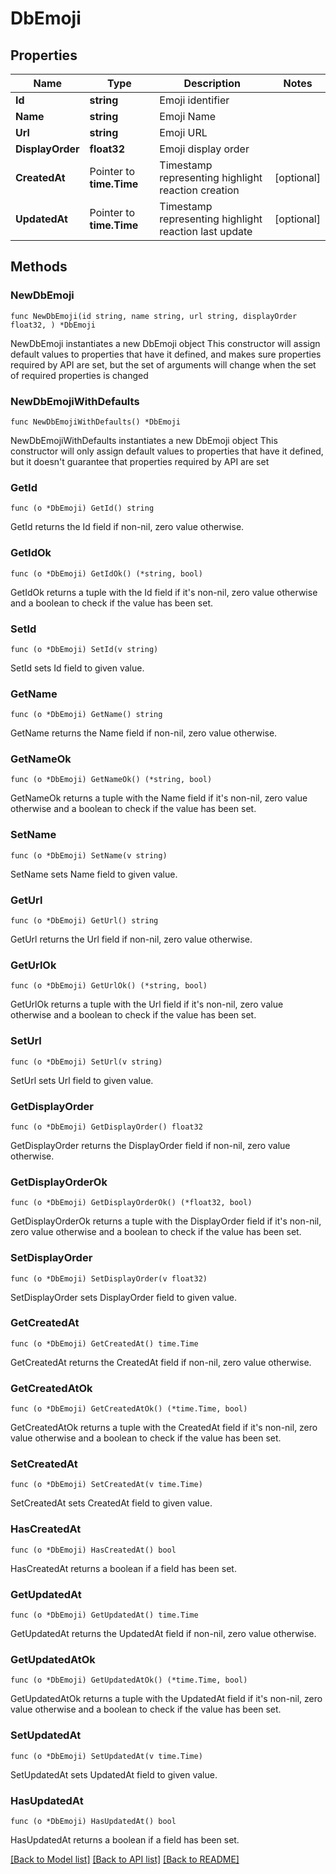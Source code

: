 # DbEmoji

## Properties

Name | Type | Description | Notes
------------ | ------------- | ------------- | -------------
**Id** | **string** | Emoji identifier | 
**Name** | **string** | Emoji Name | 
**Url** | **string** | Emoji URL | 
**DisplayOrder** | **float32** | Emoji display order | 
**CreatedAt** | Pointer to **time.Time** | Timestamp representing highlight reaction creation | [optional] 
**UpdatedAt** | Pointer to **time.Time** | Timestamp representing highlight reaction last update | [optional] 

## Methods

### NewDbEmoji

`func NewDbEmoji(id string, name string, url string, displayOrder float32, ) *DbEmoji`

NewDbEmoji instantiates a new DbEmoji object
This constructor will assign default values to properties that have it defined,
and makes sure properties required by API are set, but the set of arguments
will change when the set of required properties is changed

### NewDbEmojiWithDefaults

`func NewDbEmojiWithDefaults() *DbEmoji`

NewDbEmojiWithDefaults instantiates a new DbEmoji object
This constructor will only assign default values to properties that have it defined,
but it doesn't guarantee that properties required by API are set

### GetId

`func (o *DbEmoji) GetId() string`

GetId returns the Id field if non-nil, zero value otherwise.

### GetIdOk

`func (o *DbEmoji) GetIdOk() (*string, bool)`

GetIdOk returns a tuple with the Id field if it's non-nil, zero value otherwise
and a boolean to check if the value has been set.

### SetId

`func (o *DbEmoji) SetId(v string)`

SetId sets Id field to given value.


### GetName

`func (o *DbEmoji) GetName() string`

GetName returns the Name field if non-nil, zero value otherwise.

### GetNameOk

`func (o *DbEmoji) GetNameOk() (*string, bool)`

GetNameOk returns a tuple with the Name field if it's non-nil, zero value otherwise
and a boolean to check if the value has been set.

### SetName

`func (o *DbEmoji) SetName(v string)`

SetName sets Name field to given value.


### GetUrl

`func (o *DbEmoji) GetUrl() string`

GetUrl returns the Url field if non-nil, zero value otherwise.

### GetUrlOk

`func (o *DbEmoji) GetUrlOk() (*string, bool)`

GetUrlOk returns a tuple with the Url field if it's non-nil, zero value otherwise
and a boolean to check if the value has been set.

### SetUrl

`func (o *DbEmoji) SetUrl(v string)`

SetUrl sets Url field to given value.


### GetDisplayOrder

`func (o *DbEmoji) GetDisplayOrder() float32`

GetDisplayOrder returns the DisplayOrder field if non-nil, zero value otherwise.

### GetDisplayOrderOk

`func (o *DbEmoji) GetDisplayOrderOk() (*float32, bool)`

GetDisplayOrderOk returns a tuple with the DisplayOrder field if it's non-nil, zero value otherwise
and a boolean to check if the value has been set.

### SetDisplayOrder

`func (o *DbEmoji) SetDisplayOrder(v float32)`

SetDisplayOrder sets DisplayOrder field to given value.


### GetCreatedAt

`func (o *DbEmoji) GetCreatedAt() time.Time`

GetCreatedAt returns the CreatedAt field if non-nil, zero value otherwise.

### GetCreatedAtOk

`func (o *DbEmoji) GetCreatedAtOk() (*time.Time, bool)`

GetCreatedAtOk returns a tuple with the CreatedAt field if it's non-nil, zero value otherwise
and a boolean to check if the value has been set.

### SetCreatedAt

`func (o *DbEmoji) SetCreatedAt(v time.Time)`

SetCreatedAt sets CreatedAt field to given value.

### HasCreatedAt

`func (o *DbEmoji) HasCreatedAt() bool`

HasCreatedAt returns a boolean if a field has been set.

### GetUpdatedAt

`func (o *DbEmoji) GetUpdatedAt() time.Time`

GetUpdatedAt returns the UpdatedAt field if non-nil, zero value otherwise.

### GetUpdatedAtOk

`func (o *DbEmoji) GetUpdatedAtOk() (*time.Time, bool)`

GetUpdatedAtOk returns a tuple with the UpdatedAt field if it's non-nil, zero value otherwise
and a boolean to check if the value has been set.

### SetUpdatedAt

`func (o *DbEmoji) SetUpdatedAt(v time.Time)`

SetUpdatedAt sets UpdatedAt field to given value.

### HasUpdatedAt

`func (o *DbEmoji) HasUpdatedAt() bool`

HasUpdatedAt returns a boolean if a field has been set.


[[Back to Model list]](../README.md#documentation-for-models) [[Back to API list]](../README.md#documentation-for-api-endpoints) [[Back to README]](../README.md)


